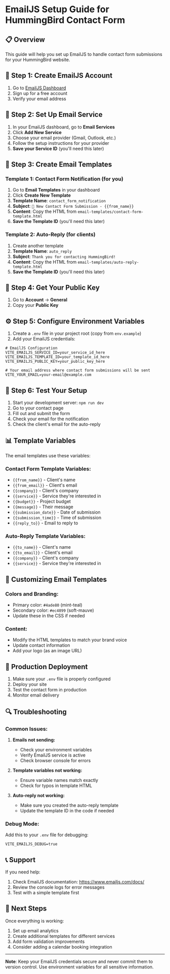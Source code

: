# EmailJS Setup Guide for HummingBird Contact Form

## 📋 Overview

This guide will help you set up EmailJS to handle contact form submissions for your HummingBird website.

## 🔧 Step 1: Create EmailJS Account

1. Go to [EmailJS Dashboard](https://dashboard.emailjs.com/)
2. Sign up for a free account
3. Verify your email address

## 📧 Step 2: Set Up Email Service

1. In your EmailJS dashboard, go to **Email Services**
2. Click **Add New Service**
3. Choose your email provider (Gmail, Outlook, etc.)
4. Follow the setup instructions for your provider
5. **Save your Service ID** (you'll need this later)

## 📝 Step 3: Create Email Templates

### Template 1: Contact Form Notification (for you)

1. Go to **Email Templates** in your dashboard
2. Click **Create New Template**
3. **Template Name**: `contact_form_notification`
4. **Subject**: `🎨 New Contact Form Submission - {{from_name}}`
5. **Content**: Copy the HTML from `email-templates/contact-form-template.html`
6. **Save the Template ID** (you'll need this later)

### Template 2: Auto-Reply (for clients)

1. Create another template
2. **Template Name**: `auto_reply`
3. **Subject**: `Thank you for contacting HummingBird!`
4. **Content**: Copy the HTML from `email-templates/auto-reply-template.html`
5. **Save the Template ID** (you'll need this later)

## 🔑 Step 4: Get Your Public Key

1. Go to **Account** → **General**
2. Copy your **Public Key**

## ⚙️ Step 5: Configure Environment Variables

1. Create a `.env` file in your project root (copy from `env.example`)
2. Add your EmailJS credentials:

```env
# EmailJS Configuration
VITE_EMAILJS_SERVICE_ID=your_service_id_here
VITE_EMAILJS_TEMPLATE_ID=your_template_id_here
VITE_EMAILJS_PUBLIC_KEY=your_public_key_here

# Your email address where contact form submissions will be sent
VITE_YOUR_EMAIL=your-email@example.com
```

## 🧪 Step 6: Test Your Setup

1. Start your development server: `npm run dev`
2. Go to your contact page
3. Fill out and submit the form
4. Check your email for the notification
5. Check the client's email for the auto-reply

## 📊 Template Variables

The email templates use these variables:

### Contact Form Template Variables:

- `{{from_name}}` - Client's name
- `{{from_email}}` - Client's email
- `{{company}}` - Client's company
- `{{service}}` - Service they're interested in
- `{{budget}}` - Project budget
- `{{message}}` - Their message
- `{{submission_date}}` - Date of submission
- `{{submission_time}}` - Time of submission
- `{{reply_to}}` - Email to reply to

### Auto-Reply Template Variables:

- `{{to_name}}` - Client's name
- `{{to_email}}` - Client's email
- `{{company}}` - Client's company
- `{{service}}` - Service they're interested in

## 🎨 Customizing Email Templates

### Colors and Branding:

- Primary color: `#4ade80` (mint-teal)
- Secondary color: `#ec4899` (soft-mauve)
- Update these in the CSS if needed

### Content:

- Modify the HTML templates to match your brand voice
- Update contact information
- Add your logo (as an image URL)

## 🚀 Production Deployment

1. Make sure your `.env` file is properly configured
2. Deploy your site
3. Test the contact form in production
4. Monitor email delivery

## 🔍 Troubleshooting

### Common Issues:

1. **Emails not sending:**

   - Check your environment variables
   - Verify EmailJS service is active
   - Check browser console for errors

2. **Template variables not working:**

   - Ensure variable names match exactly
   - Check for typos in template HTML

3. **Auto-reply not working:**
   - Make sure you created the auto-reply template
   - Update the template ID in the code if needed

### Debug Mode:

Add this to your `.env` file for debugging:

```env
VITE_EMAILJS_DEBUG=true
```

## 📞 Support

If you need help:

1. Check EmailJS documentation: https://www.emailjs.com/docs/
2. Review the console logs for error messages
3. Test with a simple template first

## 🎯 Next Steps

Once everything is working:

1. Set up email analytics
2. Create additional templates for different services
3. Add form validation improvements
4. Consider adding a calendar booking integration

---

**Note**: Keep your EmailJS credentials secure and never commit them to version control. Use environment variables for all sensitive information.
